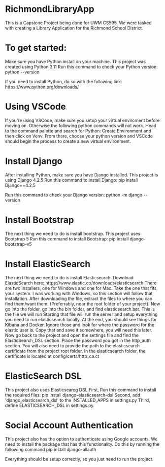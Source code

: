 # RichmondLibraryApp
This is a Capstone Project being done for UWM CS595. We were tasked with creating a Library Application for the Richmond School District.

# To get started:

Make sure you have Python install on your machine. This project was created using Python 3.11
Run this command to check your Python version:
python --version

If you need to install Python, do so with the following link:
https://www.python.org/downloads/

# Using VSCode
If you're using VSCode, make sure you setup your virtual enviroment before moving on. Otherwise the following python commands will not work.
Head to the command palette and search for Python: Create Environment and then click on Venv.
From there, choose your python version and VSCode should begin the process to create a new virtual environment.

# Install Django
After installing Python, make sure you have Django installed. This project is using Django 4.2.5
Run this command to install Django:
pip install Django==4.2.5

Run this command to check your Django version:
python -m django --version

# Install Bootstrap
The next thing we need to do is install bootstrap. This project uses Bootstrap 5
Run this command to install Bootstrap:
pip install django-bootstrap-v5

# Install ElasticSearch
The next thing we need to do is install Elasticsearch. 
Download ElasticSearch here:
https://www.elastic.co/downloads/elasticsearch
There are two installers, one for Windows and one for Mac. Take the one that fits your system.
I was working with Windows, so this section will follow that installation.
After downloading the file, extract the files to where you can find them/want them. (Preferrably, near the root folder of your project).
Now go into the folder, go into the bin folder, and find elasticsearch.bat. This is the file we will run
Starting that file will run the server and setup everything you need to run elasticsearch locally.
At the end, you should see things for Kibana and Docker. Ignore those and look for where the password
for the elastic user is. Copy that and save it somewhere, you will need this later.
Now go back to the project and open the settings file and find the ElasticSearch_DSL section.
Place the password you got in the http_auth section.
You will also need to provide the path to the elasticsearch certificate from the project root folder.
In the elasticsearch folder, the certificate is located at config/certs/http_ca.ct

# ElasticSearch DSL
This project also uses Elasticsearcg DSL
First, Run this command to install the required files:
pip install django-elasticsearch-dsl
Second, add 'django_elasticsearch_dsl' to the INSTALLED_APPS in settings.py
Third, define ELASTICSEARCH_DSL in settings.py.

# Social Account Authentication
This project also has the option to authenticate using Google accounts.
We need to install the package that has this functionality.
Do this by running the following command
pip install django-allauth

Everything should be setup correctly, so you just need to run the project.